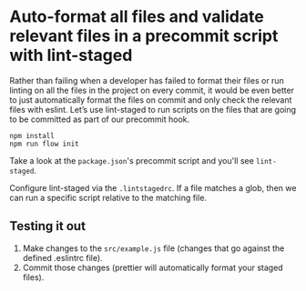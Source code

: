 # Auto-format all files and validate relevant files in a precommit script with lint-staged

Rather than failing when a developer has failed to format their files or run
linting on all the files in the project on every commit, it would be even better
to just automatically format the files on commit and only check the relevant
files with eslint. Let’s use lint-staged to run scripts on the files that are
going to be committed as part of our precommit hook.

```
npm install
npm run flow init
```

Take a look at the `package.json`'s precommit script and you'll see
`lint-staged`.

Configure lint-staged via the `.lintstagedrc`. If a file matches a glob, then we
can run a specific script relative to the matching file.

## Testing it out

1. Make changes to the `src/example.js` file (changes that go against the
   defined .eslintrc file).
2. Commit those changes (prettier will automatically format your staged files).
